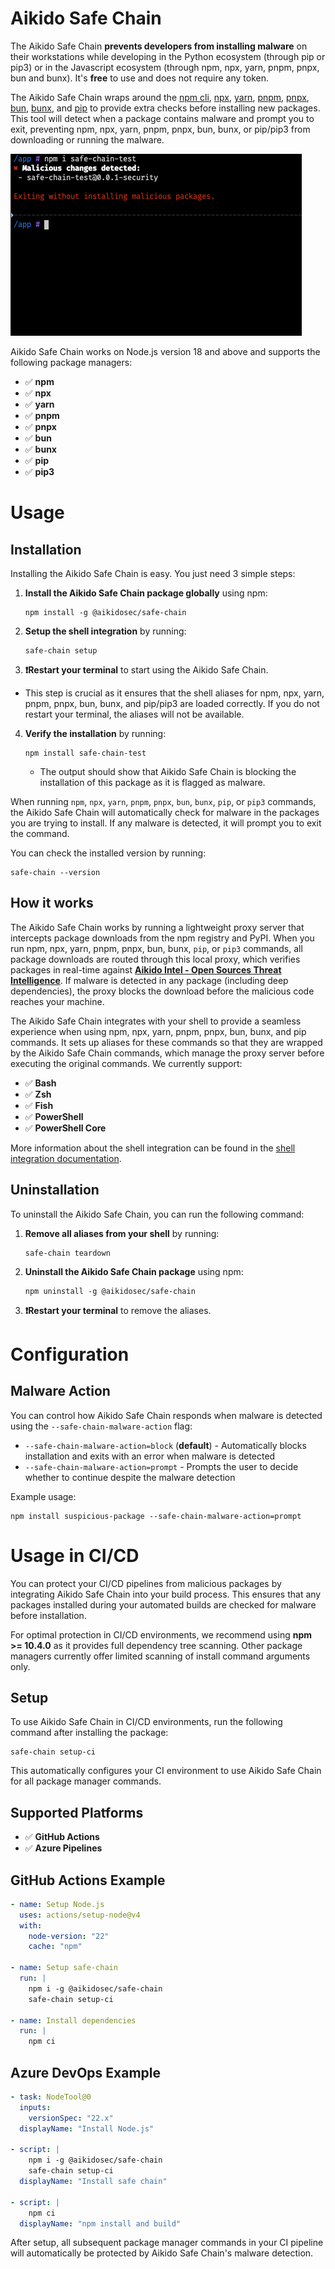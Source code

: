 # Aikido Safe Chain

The Aikido Safe Chain **prevents developers from installing malware** on their workstations while developing in the Python ecosystem (through pip or pip3) or in the Javascript ecosystem (through npm, npx, yarn, pnpm, pnpx, bun and bunx). It's **free** to use and does not require any token.

The Aikido Safe Chain wraps around the [npm cli](https://github.com/npm/cli), [npx](https://github.com/npm/cli/blob/latest/docs/content/commands/npx.md), [yarn](https://yarnpkg.com/), [pnpm](https://pnpm.io/), [pnpx](https://pnpm.io/cli/dlx), [bun](https://bun.sh/), [bunx](https://bun.sh/docs/cli/bunx), and [pip](https://pip.pypa.io/) to provide extra checks before installing new packages. This tool will detect when a package contains malware and prompt you to exit, preventing npm, npx, yarn, pnpm, pnpx, bun, bunx, or pip/pip3 from downloading or running the malware.

![demo](./docs/safe-package-manager-demo.png)

Aikido Safe Chain works on Node.js version 18 and above and supports the following package managers:

- ✅ **npm**
- ✅ **npx**
- ✅ **yarn**
- ✅ **pnpm**
- ✅ **pnpx**
- ✅ **bun**
- ✅ **bunx**
- ✅ **pip**
- ✅ **pip3**

# Usage

## Installation

Installing the Aikido Safe Chain is easy. You just need 3 simple steps:

1. **Install the Aikido Safe Chain package globally** using npm:
   ```shell
   npm install -g @aikidosec/safe-chain
   ```
2. **Setup the shell integration** by running:
   ```shell
   safe-chain setup
   ```
3. **❗Restart your terminal** to start using the Aikido Safe Chain.
  - This step is crucial as it ensures that the shell aliases for npm, npx, yarn, pnpm, pnpx, bun, bunx, and pip/pip3 are loaded correctly. If you do not restart your terminal, the aliases will not be available.
4. **Verify the installation** by running:
   ```shell
   npm install safe-chain-test
   ```
   - The output should show that Aikido Safe Chain is blocking the installation of this package as it is flagged as malware.

When running `npm`, `npx`, `yarn`, `pnpm`, `pnpx`, `bun`, `bunx`, `pip`, or `pip3` commands, the Aikido Safe Chain will automatically check for malware in the packages you are trying to install. If any malware is detected, it will prompt you to exit the command.

You can check the installed version by running:
```shell
safe-chain --version
```

## How it works

The Aikido Safe Chain works by running a lightweight proxy server that intercepts package downloads from the npm registry and PyPI. When you run npm, npx, yarn, pnpm, pnpx, bun, bunx, `pip`, or `pip3` commands, all package downloads are routed through this local proxy, which verifies packages in real-time against **[Aikido Intel - Open Sources Threat Intelligence](https://intel.aikido.dev/?tab=malware)**. If malware is detected in any package (including deep dependencies), the proxy blocks the download before the malicious code reaches your machine.

The Aikido Safe Chain integrates with your shell to provide a seamless experience when using npm, npx, yarn, pnpm, pnpx, bun, bunx, and pip commands. It sets up aliases for these commands so that they are wrapped by the Aikido Safe Chain commands, which manage the proxy server before executing the original commands. We currently support:

- ✅ **Bash**
- ✅ **Zsh**
- ✅ **Fish**
- ✅ **PowerShell**
- ✅ **PowerShell Core**

More information about the shell integration can be found in the [shell integration documentation](docs/shell-integration.md).

## Uninstallation

To uninstall the Aikido Safe Chain, you can run the following command:

1. **Remove all aliases from your shell** by running:
   ```shell
   safe-chain teardown
   ```
2. **Uninstall the Aikido Safe Chain package** using npm:
   ```shell
   npm uninstall -g @aikidosec/safe-chain
   ```
3. **❗Restart your terminal** to remove the aliases.

# Configuration

## Malware Action

You can control how Aikido Safe Chain responds when malware is detected using the `--safe-chain-malware-action` flag:

- `--safe-chain-malware-action=block` (**default**) - Automatically blocks installation and exits with an error when malware is detected
- `--safe-chain-malware-action=prompt` - Prompts the user to decide whether to continue despite the malware detection

Example usage:

```shell
npm install suspicious-package --safe-chain-malware-action=prompt
```

# Usage in CI/CD

You can protect your CI/CD pipelines from malicious packages by integrating Aikido Safe Chain into your build process. This ensures that any packages installed during your automated builds are checked for malware before installation.

For optimal protection in CI/CD environments, we recommend using **npm >= 10.4.0** as it provides full dependency tree scanning. Other package managers currently offer limited scanning of install command arguments only.

## Setup

To use Aikido Safe Chain in CI/CD environments, run the following command after installing the package:

```shell
safe-chain setup-ci
```

This automatically configures your CI environment to use Aikido Safe Chain for all package manager commands.

## Supported Platforms

- ✅ **GitHub Actions**
- ✅ **Azure Pipelines**

## GitHub Actions Example

```yaml
- name: Setup Node.js
  uses: actions/setup-node@v4
  with:
    node-version: "22"
    cache: "npm"

- name: Setup safe-chain
  run: |
    npm i -g @aikidosec/safe-chain
    safe-chain setup-ci

- name: Install dependencies
  run: |
    npm ci
```

## Azure DevOps Example

```yaml
- task: NodeTool@0
  inputs:
    versionSpec: "22.x"
  displayName: "Install Node.js"

- script: |
    npm i -g @aikidosec/safe-chain
    safe-chain setup-ci
  displayName: "Install safe chain"

- script: |
    npm ci
  displayName: "npm install and build"
```

After setup, all subsequent package manager commands in your CI pipeline will automatically be protected by Aikido Safe Chain's malware detection.
